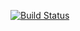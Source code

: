 [![Build Status](https://ci.pvardanega.net/buildStatus/icon?job=kdo-noel/master)](https://ci.pvardanega.net/job/kdo-noel/job/master/)